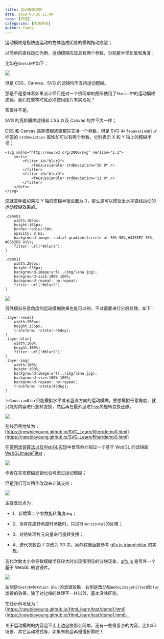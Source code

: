 ```yaml
---
title: 运动模糊滤镜
date: 2019-03-26 21:00
tags: [滤镜]
categories: [前端开发]
author: Young
---
```


运动模糊是指快速运动的物体造成明显的模糊拖动痕迹；

以简单的直线运动为例，运动模糊应该具有两个参数，分别是半径长度和角度；

比如在`Sketch`中如下：

<img src="https://newbieyoung.github.io/images/motion-blur-0.jpg">

但是 CSS、Canvas、SVG 的滤镜均不支持运动模糊。

那是不是意味着如果设计师只是对一个很简单的图形使用了`Sketch`中的运动模糊滤镜，我们在重构时就必须使用图片来实现呢？

<!--more-->

答案并不是。

SVG 的高斯模糊滤镜和 CSS 以及 Canvas 的并不太一样；

CSS 和 Canvas 高斯模糊滤镜都只支持一个参数，但是 SVG 中 `feGaussianBlur` 标签的 `stdDeviation` 属性却可以有两个参数，分别表示 X 和 Y 轴上的模糊半径；

```
<svg xmlns="http://www.w3.org/2000/svg" version="1.1">
    <defs>
        <filter id="blur2">
            <feGaussianBlur stdDeviation="20 0" />
        </filter>
        <filter id="blur3">
            <feGaussianBlur stdDeviation="11 0" />
        </filter>
    </defs>
</svg>
```

这就意味着如果把 Y 轴的模糊半径设置为 0，那么是可以模拟出水平直线运动的运动模糊效果的。

```
.demo0{
    width:165px;
    height:165px;
    border-radius:50%;
    opacity: 0.62;
    background-image: radial-gradient(circle at 50% 50%,#4185FC 35%, #0352DB 91%);
    filter: url("#blur3");
}

.demo1{
    width:256px;
    height:256px;
    background-image:url(../img/lena.jpg);
    background-size:100% 100%;
    background-repeat: no-repeat;
    filter: url("#blur2");
}
```

<img src="https://newbieyoung.github.io/images/motion-blur-1.jpg">

另外模拟任意角度的运动模糊效果也是可以的，不过需要进行分层处理，如下：

```
.layer-reset{
    width:256px;
    height:256px;
    transform: rotate(-45deg);
}
.layer-blur{
    width:100%;
    height:100%;
    filter: url("#blur2");
}
.layer-img{
    width:100%;
    height:100%;
    background-image:url(../img/lena.jpg);
    background-size:100% 100%;
    background-repeat: no-repeat;
    transform: rotate(45deg);
}
```

`feGaussianBlur`只能模拟水平或者竖直方向的运动模糊，要想模拟任意角度，就只能对内容进行旋转变换，然后再在最外层进行反向旋转变换还原。

<img src="https://newbieyoung.github.io/images/motion-blur-2.jpg">

在线示例地址为：[https://newbieyoung.github.io/SVG_Learn/filter/demo0.html](https://newbieyoung.github.io/SVG_Learn/filter/demo0.html)

在[常用滤镜算法以及WebGL实现](https://newbieweb.lione.me/2017/08/22/normal-filter-intro/)中曾简单介绍过一个基于 WebGL 的滤镜库 [WebGLImageFilter](https://github.com/phoboslab/WebGLImageFilter)；

<img src="https://newbieyoung.github.io/images/motion-blur-3.jpg">

作者在实现模糊滤镜也没考虑过运动模糊；

但是我们可以稍作改动来让其支持：

<img src="https://newbieyoung.github.io/images/motion-blur-4.jpg">

主要改动点为：

- 1、新增第二个参数旋转角度`deg`；

- 2、当存在旋转角度时参数时，只进行`Horizontal`的处理；

- 3、对待处理片元向量进行旋转变换；

- 4、迭代次数由 7 次改为 30 次，另外权重函数参考 [glfx.js triangleblur](https://github.com/evanw/glfx.js/blob/master/src/filters/blur/triangleblur.js) 的实现。

迭代次数太小会导致模糊半径较大时出现很明显的分块现象，[glfx.js](https://github.com/evanw/glfx.js) 是另外一个基于 WebGL 的滤镜库。

<img src="https://newbieyoung.github.io/images/motion-blur-5.jpg">

左侧是`Sketch`中`Motion Blur`的滤镜效果，右侧是改动后`WebGLImageFilter`的`blur`滤镜的效果，除了对边缘的处理不一样以外，基本没啥区别。

在线示例地址为：[https://newbieyoung.github.io/Html_learn/test/demo1.html](https://newbieyoung.github.io/Html_learn/test/demo1.html)。

关于运动模糊的内容远不止上边这些那么简单，还有一些很复杂的内容，比如3D场景、其它运动模式等，如果有机会再慢慢折腾吧！
































